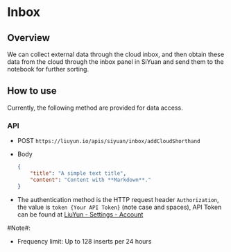 # Inbox

## Overview

We can collect external data through the cloud inbox, and then obtain these data from the cloud through the inbox panel in SiYuan and send them to the notebook for further sorting.

## How to use

Currently, the following method are provided for data access.

### API

- POST `https://liuyun.io/apis/siyuan/inbox/addCloudShorthand`​
- Body

  ```json
  {
      "title": "A simple text title",
      "content": "Content with **Markdown**."
  }
  ```
- The authentication method is the HTTP request header `Authorization`, the value is `token {Your API Token}` (note case and spaces), API Token can be found at [LiuYun - Settings - Account](https://liuyun.io/settings/account)

​#Note#:

- Frequency limit: Up to 128 inserts per 24 hours
